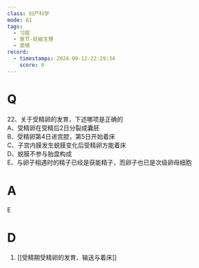 ```yaml
---
class: 妇产科学
mode: A1
tags:
  - 习题
  - 章节-妊娠生理
  - 景晴
record:
  - timestamps: 2024-09-12-22:29:34
    score: 0
---
```


# Q

22、关于受精卵的发育，下述哪项是正确的  
A、受精卵在受精后2日分裂成囊胚  
B、受精卵第4日进宫腔，第5日开始着床  
C、子宫内膜发生蜕膜变化后受精卵方能着床  
D、蜕膜不参与胎盘构成  
E、与卵子相遇时的精子已经是获能精子，而卵子也已是次级卵母细胞  
# A
E
# D
1. [[受精期受精卵的发育、输送与着床]]